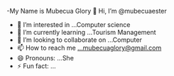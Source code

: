 -My Name is Mubecua Glory 👋 Hi, I’m @mubecuaester
- 👀 I’m interested in ...Computer science
- 🌱 I’m currently learning ...Tourism Management 
- 💞️ I’m looking to collaborate on ...Computer
- 📫 How to reach me ...mubecuaglory@gmail.com
- 😄 Pronouns: ...She
- ⚡ Fun fact: ...

<!---
mubecuaester/mubecuaester is a ✨ special ✨ repository because its `README.md` (this file) appears on your GitHub profile.
You can click the Preview link to take a look at your changes.
--->
